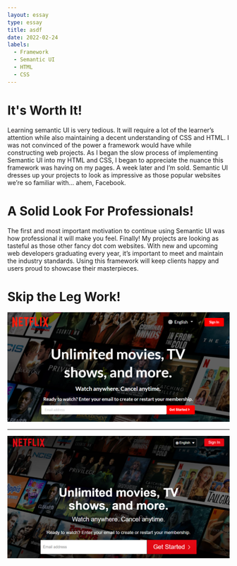 ```yaml
---
layout: essay
type: essay
title: asdf
date: 2022-02-24
labels:
  - Framework
  - Semantic UI
  - HTML
  - CSS
---
```


# It's Worth It!

Learning semantic UI is very tedious. It will require a lot of the learner’s attention while also maintaining a decent understanding of CSS and HTML. I was not convinced of the power a framework would have while constructing web projects. As I began the slow process of implementing Semantic UI into my HTML and CSS, I began to appreciate the nuance this framework was having on my pages. A week later and I’m sold. Semantic UI dresses up your projects to look as impressive as those popular websites we’re so familiar with… ahem, Facebook.

# A Solid Look For Professionals!

The first and most important motivation to continue using Semantic UI was how professional it will make you feel. Finally! My projects are looking as tasteful as those other fancy dot com websites. With new and upcoming web developers graduating every year, it’s important to meet and maintain the industry standards. Using this framework will keep clients happy and users proud to showcase their masterpieces. 

# Skip the Leg Work!

<div>
  <img class="ui small image" src="https://github.com/carakaki808/carakaki808.github.io/blob/master/images/NetflixClone.png?raw=true">
  <hr>
  <img class="ui small image" src="https://github.com/carakaki808/carakaki808.github.io/blob/master/images/NetflixOrig.png?raw=true">
</div>
